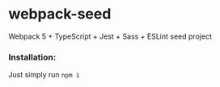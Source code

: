 # webpack-seed
Webpack 5 + TypeScript + Jest + Sass + ESLint seed project

### Installation:

Just simply run `npm i`
